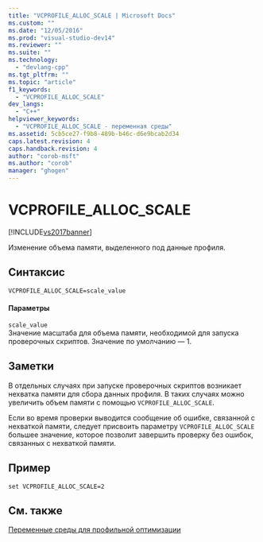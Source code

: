 ```yaml
---
title: "VCPROFILE_ALLOC_SCALE | Microsoft Docs"
ms.custom: ""
ms.date: "12/05/2016"
ms.prod: "visual-studio-dev14"
ms.reviewer: ""
ms.suite: ""
ms.technology: 
  - "devlang-cpp"
ms.tgt_pltfrm: ""
ms.topic: "article"
f1_keywords: 
  - "VCPROFILE_ALLOC_SCALE"
dev_langs: 
  - "C++"
helpviewer_keywords: 
  - "VCPROFILE_ALLOC_SCALE - переменная среды"
ms.assetid: 5cb5ce27-f9b8-489b-b46c-d6e9bcab2d34
caps.latest.revision: 4
caps.handback.revision: 4
author: "corob-msft"
ms.author: "corob"
manager: "ghogen"
---
```

# VCPROFILE_ALLOC_SCALE
[!INCLUDE[vs2017banner](../../assembler/inline/includes/vs2017banner.md)]

Изменение объема памяти, выделенного под данные профиля.  
  
## Синтаксис  
  
```  
VCPROFILE_ALLOC_SCALE=scale_value  
```  
  
#### Параметры  
 `scale_value`  
 Значение масштаба для объема памяти, необходимой для запуска проверочных скриптов.  Значение по умолчанию — 1.  
  
## Заметки  
 В отдельных случаях при запуске проверочных скриптов возникает нехватка памяти для сбора данных профиля.  В таких случаях можно увеличить объем памяти с помощью `VCPROFILE_ALLOC_SCALE`.  
  
 Если во время проверки выводится сообщение об ошибке, связанной с нехваткой памяти, следует присвоить параметру `VCPROFILE_ALLOC_SCALE` большее значение, которое позволит завершить проверку без ошибок, связанных с нехваткой памяти.  
  
## Пример  
  
```  
set VCPROFILE_ALLOC_SCALE=2  
```  
  
## См. также  
 [Переменные среды для профильной оптимизации](../../build/reference/environment-variables-for-profile-guided-optimizations.md)